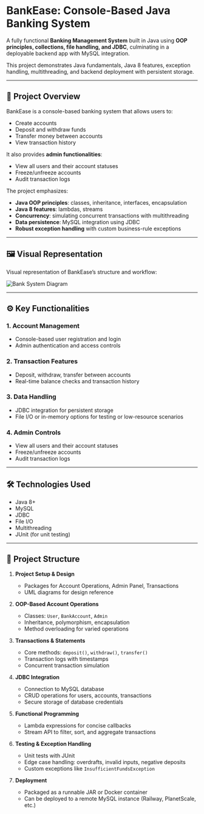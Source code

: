 # BankEase: Console-Based Java Banking System

A fully functional **Banking Management System** built in Java using **OOP principles, collections, file handling, and JDBC**, culminating in a deployable backend app with MySQL integration.  

This project demonstrates Java fundamentals, Java 8 features, exception handling, multithreading, and backend deployment with persistent storage.

---

## 📌 Project Overview

BankEase is a console-based banking system that allows users to:

- Create accounts  
- Deposit and withdraw funds  
- Transfer money between accounts  
- View transaction history  

It also provides **admin functionalities**:

- View all users and their account statuses  
- Freeze/unfreeze accounts  
- Audit transaction logs  

The project emphasizes:

- **Java OOP principles**: classes, inheritance, interfaces, encapsulation  
- **Java 8 features**: lambdas, streams  
- **Concurrency**: simulating concurrent transactions with multithreading  
- **Data persistence**: MySQL integration using JDBC  
- **Robust exception handling** with custom business-rule exceptions  

---
## 🖼️ Visual Representation

Visual representation of BankEase’s structure and workflow:

![Bank System Diagram](Database/bank-application-diagram.png)


---

## ⚙️ Key Functionalities

### 1. Account Management
- Console-based user registration and login  
- Admin authentication and access controls  

### 2. Transaction Features
- Deposit, withdraw, transfer between accounts  
- Real-time balance checks and transaction history  

### 3. Data Handling
- JDBC integration for persistent storage  
- File I/O or in-memory options for testing or low-resource scenarios  

### 4. Admin Controls
- View all users and their account statuses  
- Freeze/unfreeze accounts  
- Audit transaction logs  

---

## 🛠️ Technologies Used

- Java 8+  
- MySQL  
- JDBC  
- File I/O  
- Multithreading  
- JUnit (for unit testing)  

---

## 📝 Project Structure

1. **Project Setup & Design**
   - Packages for Account Operations, Admin Panel, Transactions  
   - UML diagrams for design reference  

2. **OOP-Based Account Operations**
   - Classes: `User`, `BankAccount`, `Admin`  
   - Inheritance, polymorphism, encapsulation  
   - Method overloading for varied operations  

3. **Transactions & Statements**
   - Core methods: `deposit()`, `withdraw()`, `transfer()`  
   - Transaction logs with timestamps  
   - Concurrent transaction simulation  

4. **JDBC Integration**
   - Connection to MySQL database  
   - CRUD operations for users, accounts, transactions  
   - Secure storage of database credentials  

5. **Functional Programming**
   - Lambda expressions for concise callbacks  
   - Stream API to filter, sort, and aggregate transactions  

6. **Testing & Exception Handling**
   - Unit tests with JUnit  
   - Edge case handling: overdrafts, invalid inputs, negative deposits  
   - Custom exceptions like `InsufficientFundsException`  

7. **Deployment**
   - Packaged as a runnable JAR or Docker container  
   - Can be deployed to a remote MySQL instance (Railway, PlanetScale, etc.)  

